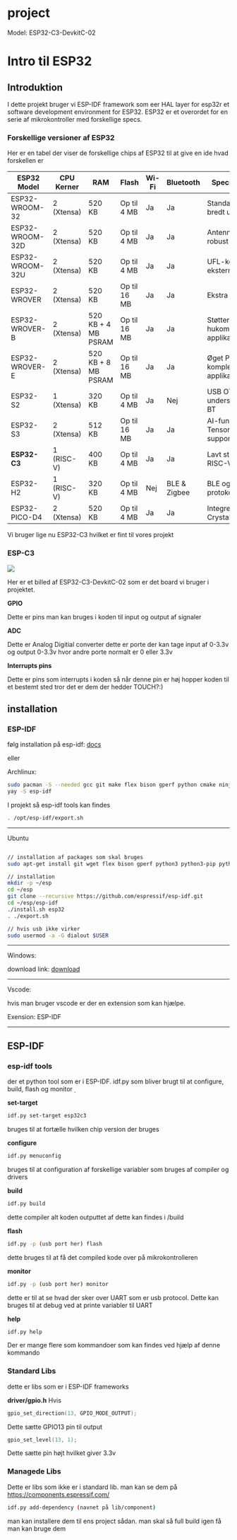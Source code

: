 # project
Model: ESP32-C3-DevkitC-02

# Intro til ESP32
## Introduktion 
I dette projekt bruger vi ESP-IDF framework som eer HAL layer for esp32r et software development environment for ESP32. ESP32 er et overordet for en serie af mikrokontroller med forskellige specs. 

### Forskellige versioner af ESP32

Her er en tabel der viser de forskellige chips af ESP32 til at give en ide hvad forskellen er

| ESP32 Model      | CPU Kerner | RAM      | Flash    | Wi-Fi | Bluetooth | Specielle Funktioner                   |
|------------------|------------|----------|----------|-------|-----------|----------------------------------------|
| ESP32-WROOM-32   | 2 (Xtensa) | 520 KB   | Op til 4 MB | Ja   | Ja        | Standardmodellen, bredt understøttet    |
| ESP32-WROOM-32D  | 2 (Xtensa) | 520 KB   | Op til 4 MB | Ja   | Ja        | Antenne på modul, robust forbindelse    |
| ESP32-WROOM-32U  | 2 (Xtensa) | 520 KB   | Op til 4 MB | Ja   | Ja        | UFL-konnektor til ekstern antenne       |
| ESP32-WROVER     | 2 (Xtensa) | 520 KB   | Op til 16 MB | Ja | Ja       | Ekstra RAM, PSRAM                       |
| ESP32-WROVER-B   | 2 (Xtensa) | 520 KB + 4 MB PSRAM | Op til 16 MB | Ja | Ja | Støtter PSRAM til hukommelseskrævende applikationer |
| ESP32-WROVER-E   | 2 (Xtensa) | 520 KB + 8 MB PSRAM | Op til 16 MB | Ja | Ja | Øget PSRAM, egnet til komplekse applikationer |
| ESP32-S2         | 1 (Xtensa) | 320 KB   | Op til 4 MB | Ja   | Nej       | USB OTG-understøttelse, ingen BT        |
| ESP32-S3        | 2 (Xtensa) | 512 KB   | Op til 16 MB | Ja | Ja       | AI-funktioner, TensorFlow Lite support  |
| **ESP32-C3**         | 1 (RISC-V) | 400 KB   | Op til 4 MB | Ja   | Ja        | Lavt strømforbrug, RISC-V arkitektur    |
| ESP32-H2         | 1 (RISC-V) | 320 KB   | Op til 4 MB | Nej  | BLE & Zigbee | BLE og Zigbee-protokol support          |
| ESP32-PICO-D4    | 2 (Xtensa) | 520 KB   | Op til 4 MB | Ja   | Ja        | Integreret Flash & Crystal              |

Vi bruger lige nu ESP32-C3 hvilket er fint til vores projekt

### ESP-C3

![](https://docs.espressif.com/projects/esp-idf/en/v5.0/esp32c3/_images/esp32-c3-devkitc-02-v1-pinout.png)

Her er et billed af ESP32-C3-DevkitC-02 som er det board vi bruger i projektet.

**GPIO**

Dette er pins man kan bruges i koden til input og output af signaler

**ADC**

Dette er Analog Digitial converter dette er porte der kan tage input af 0-3.3v og output 0-3.3v hvor andre porte normalt er 0 eller 3.3v

**Interrupts pins**

Dette er pins som interrupts i koden så når denne pin er høj hopper koden til et bestemt sted tror det er dem der hedder TOUCH?:)

## installation 

### ESP-IDF
følg installation på esp-idf: [docs](https://docs.espressif.com/projects/esp-idf/en/stable/esp32/get-started/index.html#)

eller

Archlinux:

```bash
sudo pacman -S --needed gcc git make flex bison gperf python cmake ninja ccache dfu-util libusb
yay -S esp-idf
```
I projekt så esp-idf tools kan findes
```bash
. /opt/esp-idf/export.sh
```


---
Ubuntu
```bash

// installation af packages som skal bruges
sudo apt-get install git wget flex bison gperf python3 python3-pip python3-venv cmake ninja-build ccache libffi-dev libssl-dev dfu-util libusb-1.0-0

// installation 
mkdir -p ~/esp
cd ~/esp
git clone --recursive https://github.com/espressif/esp-idf.git
cd ~/esp/esp-idf
./install.sh esp32
. ./export.sh

// hvis usb ikke virker
sudo usermod -a -G dialout $USER

```

---

Windows:


download link: [download](https://docs.espressif.com/projects/esp-idf/en/stable/esp32/get-started/windows-setup.html)


---

Vscode:

hvis man bruger vscode er der en extension som kan hjælpe. 

Exension: ESP-IDF

---


## ESP-IDF

### esp-idf tools

der et python tool som er i ESP-IDF. idf.py som bliver brugt til at configure, build, flash og monitor
̣

**set-target**
```bash
idf.py set-target esp32c3
```

bruges til at fortælle hvilken chip version der bruges

**configure**
```bash
idf.py menuconfig
```
bruges til at configuration af forskellige variabler som bruges af compiler og drivers

**build**
```bash
idf.py build
```
dette compiler alt koden outputtet af dette kan findes i /build


**flash**
```bash
idf.py -p (usb port her) flash
```

dette bruges til at få det compiled kode over på mikrokontrolleren



**monitor**
```bash
idf.py -p (usb port her) monitor 
```

dette er til at se hvad der sker over UART som er usb protocol. Dette kan bruges til at debug ved at printe variabler til UART

**help**
```bash
idf.py help
```

Der er mange flere som kommandoer som kan findes ved hjælp af denne kommando

### Standard Libs
dette er libs som er i ESP-IDF frameworks

**driver/gpio.h**
Hvis


```c
gpio_set_direction(13, GPIO_MODE_OUTPUT);
```

Dette sætte GPIO13 pin til output

```c
gpio_set_level(13, 1);
```
Dette sætte pin højt hvilket giver 3.3v

### Managede Libs
Dette er libs som ikke er i standard lib.
man kan se dem på https://components.espressif.com/

```bash
idf.py add-dependency (navnet på lib/component)
```
man kan installere dem til ens project sådan. man skal så full build igen få man kan bruge dem
